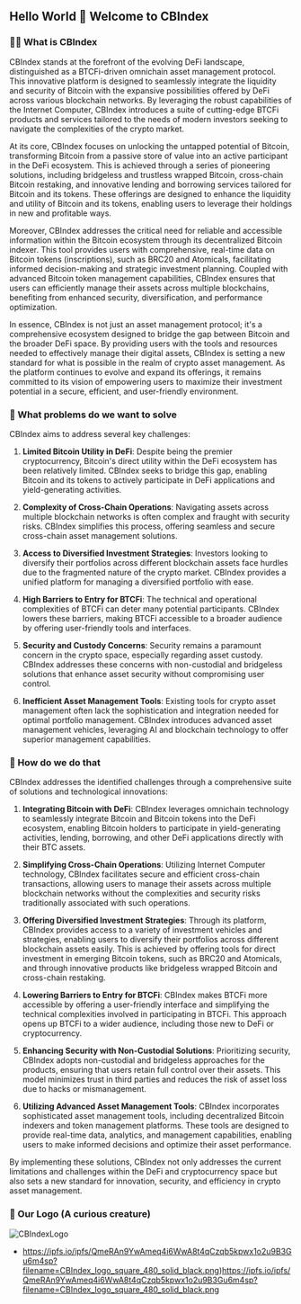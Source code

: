 ## Hello World 👋 Welcome to CBIndex

<!--

**Here are some ideas to get you started:**

🙋‍♀️ A short introduction - what is your organization all about?
🌈 Contribution guidelines - how can the community get involved?
👩‍💻 Useful resources - where can the community find your docs? Is there anything else the community should know?
🍿 Fun facts - what does your team eat for breakfast?
🧙 Remember, you can do mighty things with the power of [Markdown](https://docs.github.com/github/writing-on-github/getting-started-with-writing-and-formatting-on-github/basic-writing-and-formatting-syntax)
-->

### 🙋‍♀ What is CBIndex

CBIndex stands at the forefront of the evolving DeFi landscape, distinguished as a BTCFi-driven omnichain asset management protocol. This innovative platform is designed to seamlessly integrate the liquidity and security of Bitcoin with the expansive possibilities offered by DeFi across various blockchain networks. By leveraging the robust capabilities of the Internet Computer, CBIndex introduces a suite of cutting-edge BTCFi products and services tailored to the needs of modern investors seeking to navigate the complexities of the crypto market.

At its core, CBIndex focuses on unlocking the untapped potential of Bitcoin, transforming Bitcoin from a passive store of value into an active participant in the DeFi ecosystem. This is achieved through a series of pioneering solutions, including bridgeless and trustless wrapped Bitcoin, cross-chain Bitcoin restaking, and innovative lending and borrowing services tailored for Bitcoin and its tokens. These offerings are designed to enhance the liquidity and utility of Bitcoin and its tokens, enabling users to leverage their holdings in new and profitable ways.

Moreover, CBIndex addresses the critical need for reliable and accessible information within the Bitcoin ecosystem through its decentralized Bitcoin indexer. This tool provides users with comprehensive, real-time data on Bitcoin tokens (inscriptions), such as BRC20 and Atomicals, facilitating informed decision-making and strategic investment planning. Coupled with advanced Bitcoin token management capabilities, CBIndex ensures that users can efficiently manage their assets across multiple blockchains, benefiting from enhanced security, diversification, and performance optimization.

In essence, CBIndex is not just an asset management protocol; it's a comprehensive ecosystem designed to bridge the gap between Bitcoin and the broader DeFi space. By providing users with the tools and resources needed to effectively manage their digital assets, CBIndex is setting a new standard for what is possible in the realm of crypto asset management. As the platform continues to evolve and expand its offerings, it remains committed to its vision of empowering users to maximize their investment potential in a secure, efficient, and user-friendly environment.

### 🌈 What problems do we want to solve

CBIndex aims to address several key challenges:

1. **Limited Bitcoin Utility in DeFi**: Despite being the premier cryptocurrency, Bitcoin's direct utility within the DeFi ecosystem has been relatively limited. CBIndex seeks to bridge this gap, enabling Bitcoin and its tokens to actively participate in DeFi applications and yield-generating activities.

2. **Complexity of Cross-Chain Operations**: Navigating assets across multiple blockchain networks is often complex and fraught with security risks. CBIndex simplifies this process, offering seamless and secure cross-chain asset management solutions.

3. **Access to Diversified Investment Strategies**: Investors looking to diversify their portfolios across different blockchain assets face hurdles due to the fragmented nature of the crypto market. CBIndex provides a unified platform for managing a diversified portfolio with ease.

4. **High Barriers to Entry for BTCFi**: The technical and operational complexities of BTCFi can deter many potential participants. CBIndex lowers these barriers, making BTCFi accessible to a broader audience by offering user-friendly tools and interfaces.

5. **Security and Custody Concerns**: Security remains a paramount concern in the crypto space, especially regarding asset custody. CBIndex addresses these concerns with non-custodial and bridgeless solutions that enhance asset security without compromising user control.

6. **Inefficient Asset Management Tools**: Existing tools for crypto asset management often lack the sophistication and integration needed for optimal portfolio management. CBIndex introduces advanced asset management vehicles, leveraging AI and blockchain technology to offer superior management capabilities.

### 🧙 How do we do that

CBIndex addresses the identified challenges through a comprehensive suite of solutions and technological innovations:

1. **Integrating Bitcoin with DeFi**: CBIndex leverages omnichain technology to seamlessly integrate Bitcoin and Bitcoin tokens into the DeFi ecosystem, enabling Bitcoin holders to participate in yield-generating activities, lending, borrowing, and other DeFi applications directly with their BTC assets.

2. **Simplifying Cross-Chain Operations**: Utilizing Internet Computer technology, CBIndex facilitates secure and efficient cross-chain transactions, allowing users to manage their assets across multiple blockchain networks without the complexities and security risks traditionally associated with such operations.

3. **Offering Diversified Investment Strategies**: Through its platform, CBIndex provides access to a variety of investment vehicles and strategies, enabling users to diversify their portfolios across different blockchain assets easily. This is achieved by offering tools for direct investment in emerging Bitcoin tokens, such as BRC20 and Atomicals, and through innovative products like bridgeless wrapped Bitcoin and cross-chain restaking.

4. **Lowering Barriers to Entry for BTCFi**: CBIndex makes BTCFi more accessible by offering a user-friendly interface and simplifying the technical complexities involved in participating in BTCFi. This approach opens up BTCFi to a wider audience, including those new to DeFi or cryptocurrency.

5. **Enhancing Security with Non-Custodial Solutions**: Prioritizing security, CBIndex adopts non-custodial and bridgeless approaches for the products, ensuring that users retain full control over their assets. This model minimizes trust in third parties and reduces the risk of asset loss due to hacks or mismanagement.

6. **Utilizing Advanced Asset Management Tools**: CBIndex incorporates sophisticated asset management tools, including decentralized Bitcoin indexers and token management platforms. These tools are designed to provide real-time data, analytics, and management capabilities, enabling users to make informed decisions and optimize their asset performance.

By implementing these solutions, CBIndex not only addresses the current limitations and challenges within the DeFi and cryptocurrency space but also sets a new standard for innovation, security, and efficiency in crypto asset management.


### 🍿 Our Logo (A curious creature)

![CBIndexLogo](https://ipfs.io/ipfs/QmeRAn9YwAmeq4i6WwA8t4qCzqb5kpwx1o2u9B3Gu6m4sp?filename=CBIndex_logo_square_480_solid_black.png "CBIndex Logo")

- https://ipfs.io/ipfs/QmeRAn9YwAmeq4i6WwA8t4qCzqb5kpwx1o2u9B3Gu6m4sp?filename=CBIndex_logo_square_480_solid_black.png)https://ipfs.io/ipfs/QmeRAn9YwAmeq4i6WwA8t4qCzqb5kpwx1o2u9B3Gu6m4sp?filename=CBIndex_logo_square_480_solid_black.png

